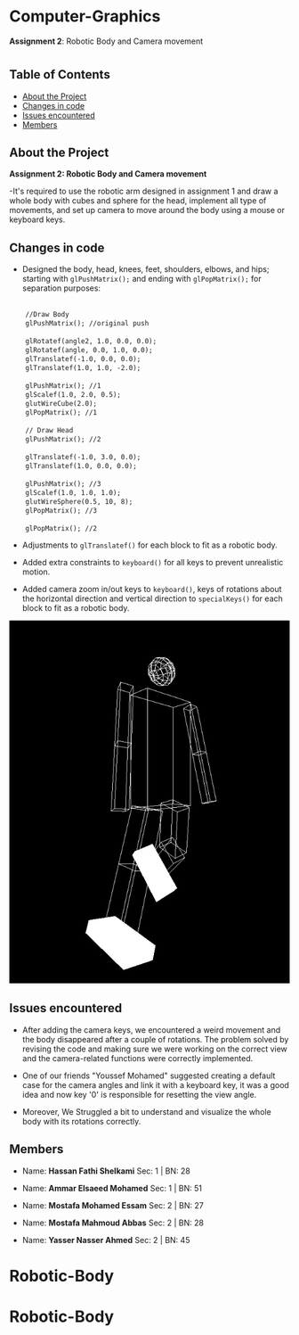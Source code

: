 # Computer-Graphics
**Assignment 2**: Robotic Body and Camera movement <h1> 


## Table of Contents

-   [About the Project](#about-the-project)
-   [Changes in code](#changes-in-code)
-   [Issues encountered](#issues-encountered)
-   [Members](#members)

##  About the Project

**Assignment 2: Robotic Body and Camera movement**

-It's required to use the robotic arm designed in assignment 1 and draw a whole body with cubes and sphere for the head, implement all type of movements, and set up camera to move around the body using a mouse or keyboard keys.

##  Changes in code
  
* Designed the body, head, knees, feet, shoulders, elbows, and hips; starting with `glPushMatrix();` and ending with `glPopMatrix();` for separation purposes:

```
    
    //Draw Body
    glPushMatrix(); //original push

    glRotatef(angle2, 1.0, 0.0, 0.0);
    glRotatef(angle, 0.0, 1.0, 0.0);
    glTranslatef(-1.0, 0.0, 0.0);
    glTranslatef(1.0, 1.0, -2.0);

    glPushMatrix(); //1
    glScalef(1.0, 2.0, 0.5);
    glutWireCube(2.0);
    glPopMatrix(); //1

    // Draw Head
    glPushMatrix(); //2

    glTranslatef(-1.0, 3.0, 0.0);
    glTranslatef(1.0, 0.0, 0.0);

    glPushMatrix(); //3
    glScalef(1.0, 1.0, 1.0);
    glutWireSphere(0.5, 10, 8);
    glPopMatrix(); //3

    glPopMatrix(); //2
```

* Adjustments to `glTranslatef()` for each block to fit as a robotic body.


* Added extra constraints to `keyboard()` for all keys to prevent unrealistic motion.


* Added camera zoom in/out keys to `keyboard()`, keys of rotations about the horizontal direction and vertical direction to `specialKeys()` for each block to fit as a robotic body.


![](MyRoboticBody.jpg ) 


##  Issues encountered  
  
* After adding the camera keys, we encountered a weird movement and the body disappeared after a couple of rotations. The problem solved by revising the code and making sure we were working on the correct view and the camera-related functions were correctly implemented. 

* One of our friends "Youssef Mohamed" suggested creating a default case for the camera angles and link it with a keyboard key, it was a good idea and now key '0' is responsible for resetting the view angle. 

* Moreover, We Struggled a bit to understand and visualize the whole body with its rotations correctly.



##  Members

* Name: **Hassan Fathi Shelkami**
Sec: 1  |   BN: 28

* Name: **Ammar Elsaeed Mohamed**
Sec: 1  |   BN: 51

* Name: **Mostafa Mohamed Essam**
Sec: 2  |   BN: 27

* Name: **Mostafa Mahmoud Abbas**
Sec: 2  |   BN: 28

* Name: **Yasser Nasser Ahmed**
Sec: 2  |   BN: 45



# Robotic-Body
# Robotic-Body
